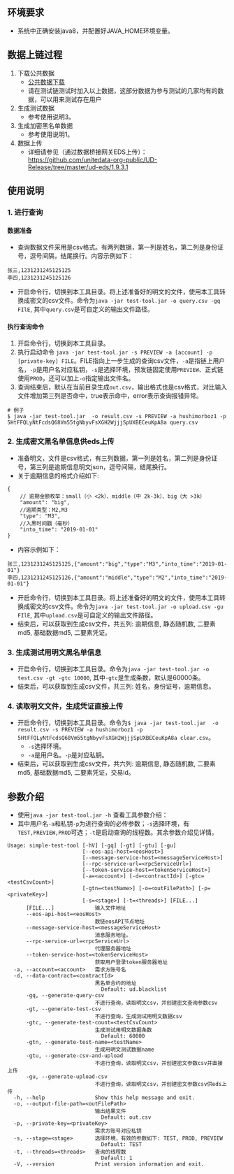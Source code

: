 ## 环境要求
* 系统中正确安装java8，并配置好JAVA_HOME环境变量。

## 数据上链过程
1. 下载公共数据
	* [公共数据下载](https://github.com/unitedata-org-public/Documentation/blob/master/files/blacklist_26299805256485.csv?raw=true)
	* 请在测试链测试时加入以上数据，这部分数据为参与测试的几家均有的数据，可以用来测试存在用户
2. 生成测试数据
	* 参考使用说明3。
3. 生成加密黑名单数据
   * 参考使用说明1。
4. 数据上传
	* 详细请参见（通过数据桥接网关EDS上传）：https://github.com/unitedata-org-public/UD-Release/tree/master/ud-eds/1.9.3.1


## 使用说明
### 1. 进行查询

#### 数据准备
* 查询数据文件采用是csv格式。有两列数据，第一列是姓名，第二列是身份证号，逗号间隔，结尾换行。内容示例如下：

```
张三,1231231245125125
李四,1231231245125126
```
* 开启命令行，切换到本工具目录。将上述准备好的明文的文件，使用本工具转换成密文的csv文件。命令为`java -jar test-tool.jar -o query.csv -gq FIlE`, 其中`query.csv`是可自定义的输出文件路径。
#### 执行查询命令

1. 开启命令行，切换到本工具目录。
2. 执行启动命令 `java -jar test-tool.jar -s PREVIEW -a [account] -p [private-key] FILE`。FILE指向上一步生成的查询csv文件，`-a`是指链上用户名，`-p`是用户名对应私钥，`-s`是选择环境，预发链固定使用`PREVIEW`、正式链使用`PROD`，还可以加上`-o`指定输出文件名。
3. 查询结束后，默认在当前目录生成`out.csv`，输出格式也是csv格式，对比输入文件增加第三列是否命中，true表示命中，error表示查询报错异常。

```
# 例子
$ java -jar test-tool.jar  -o result.csv -s PREVIEW -a hushimorboz1 -p 5HtFFQLyNtFcdsQ68Vm55tgNbyvFsXGH2WjjjSpUXBECeuKpA8a query.csv
```

### 2. 生成密文黑名单信息供eds上传

* 准备明文，文件是csv格式，有三列数据，第一列是姓名，第二列是身份证号，第三列是逾期信息明文json，逗号间隔，结尾换行。
* 关于逾期信息的格式介绍如下:

```
{
    // 逾期金额枚举：small（小 <2k）、middle（中 2k-3k）、big（大 >3k）
    "amount": "big",
    //逾期类型：M2,M3
    "type": "M3",
    //入黑时间戳（毫秒）
    "into_time": "2019-01-01"
}
```

* 内容示例如下：

```
张三,1231231245125125,{"amount":"big","type":"M3","into_time":"2019-01-01"}
李四,1231231245125126,{"amount":"middle","type":"M2","into_time":"2019-01-01"}
```

* 开启命令行，切换到本工具目录。将上述准备好的明文的文件，使用本工具转换成密文的csv文件。命令为`java -jar test-tool.jar -o upload.csv -gu FIlE`, 其中`upload.csv`是可自定义的输出文件路径。
* 结束后，可以获取到生成csv文件，共五列: 逾期信息, 静态随机数, 二要素md5, 基础数据md5, 二要素凭证。

### 3. 生成测试用明文黑名单信息

* 开启命令行，切换到本工具目录。命令为`java -jar test-tool.jar -o test.csv -gt -gtc 10000`, 其中`-gtc`是生成条数，默认是60000条。
* 结束后，可以获取到生成csv文件，共三列: 姓名，身份证号，逾期信息。

### 4. 读取明文文件，生成凭证直接上传

* 开启命令行，切换到本工具目录。命令为`$ java -jar test-tool.jar  -o result.csv -s PREVIEW -a hushimorboz1 -p 5HtFFQLyNtFcdsQ68Vm55tgNbyvFsXGH2WjjjSpUXBECeuKpA8a clear.csv`。
    * `-s`选择环境。
    * `-a`是用户名。`-p`是对应私钥。
* 结束后，可以获取到生成csv文件，共六列: 逾期信息, 静态随机数, 二要素md5, 基础数据md5, 二要素凭证，交易id。

## 参数介绍

* 使用`java -jar test-tool.jar -h` 查看工具参数介绍：
* 其中用户名`-a`和私钥`-p`为进行查询的必传参数；`-s`选择环境，有`TEST,PREVIEW,PROD`可选；`-t`是启动查询的线程数。其余参数介绍见详情。

```
Usage: simple-test-tool [-hV] [-gq] [-gt] [-gtu] [-gu]
                        [--eos-api-host=<eosHost>]
                        [--message-service-host=<messageServiceHost>]
                        [--rpc-service-url=<rpcServiceUrl>]
                        [--token-service-host=<tokenServiceHost>]
                        [-a=<account>] [-d=<contractId>] [-gtc=<testCsvCount>]
                        [-gtn=<testName>] [-o=<outFilePath>] [-p=<privateKey>]
                        [-s=<stage>] [-t=<threads>] [FILE...]
      [FILE...]             输入文件地址
      --eos-api-host=<eosHost>
                            数链eosAPI节点地址
      --message-service-host=<messageServiceHost>
                            消息服务地址。
      --rpc-service-url=<rpcServiceUrl>
                            代理服务器地址
      --token-service-host=<tokenServiceHost>
                            获取用户登录token服务器地址
  -a, --account=<account>   需求方账号名
  -d, --data-contract=<contractId>
                            黑名单合约的地址
                              Default: ud.blacklist
      -gq, --generate-query-csv
                            不进行查询，读取明文csv，并创建密文查询参数csv
      -gt, --generate-test-csv
                            不进行查询，生成测试用明文数据csv
      -gtc, --generate-test-count=<testCsvCount>
                            生成测试用明文数据条数
                              Default: 60000
      -gtn, --generate-test-name=<testName>
                            生成用明文测试数据name
      -gtu, --generate-csv-and-upload
                            不进行查询，读取明文csv，并创建密文参数csv并直接上传
      -gu, --generate-upload-csv
                            不进行查询，读取明文csv，并创建密文参数csv供eds上传
  -h, --help                Show this help message and exit.
  -o, --output-file-path=<outFilePath>
                            输出结果文件
                              Default: out.csv
  -p, --private-key=<privateKey>
                            需求方账号对应私钥
  -s, --stage=<stage>       选择环境，有效的参数如下: TEST, PROD, PREVIEW
                              Default: TEST
  -t, --threads=<threads>   查询的线程数
                              Default: 1
  -V, --version             Print version information and exit.
```
